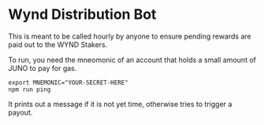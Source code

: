 # Wynd Distribution Bot

This is meant to be called hourly by anyone to ensure pending rewards are paid out to
the WYND Stakers.

To run, you need the mneomonic of an account that holds a small amount of JUNO to pay for gas.

```
export MNEMONIC="YOUR-SECRET-HERE"
npm run ping
```

It prints out a message if it is not yet time, otherwise tries to trigger a payout.

